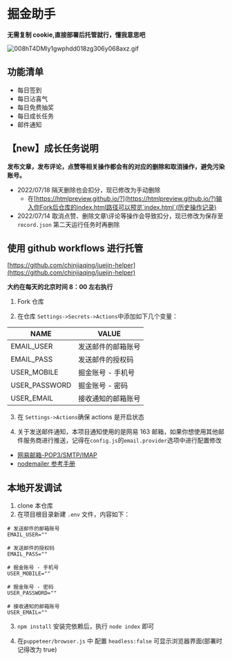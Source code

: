 # 掘金助手

**无需复制 cookie,直接部署后托管就行，懂我意思吧**

![008hT4DMly1gwphdd018zg306y068axz.gif](https://p6-juejin.byteimg.com/tos-cn-i-k3u1fbpfcp/c5f74af8f821447f8ca4eae1c96d29d9~tplv-k3u1fbpfcp-watermark.image?)

## 功能清单

- 每日签到
- 每日沾喜气
- 每日免费抽奖
- 每日成长任务
- 邮件通知

## 【new】成长任务说明

**发布文章，发布评论，点赞等相关操作都会有的对应的删除和取消操作，避免污染账号。**

- 2022/07/18 隔天删除也会扣分，现已修改为手动删除
    - 在[https://htmlpreview.github.io/?](https://htmlpreview.github.io/?)输入你Fork后仓库的index.html路径可以预览`index.html`(历史操作记录)
- 2022/07/14 取消点赞、删除文章\评论等操作会导致扣分，现已修改为保存至`record.json` 第二天运行任务时再删除

## 使用 github workflows 进行托管

[https://github.com/chinjiaqing/juejin-helper](https://github.com/chinjiaqing/juejin-helper)

**大约在每天的北京时间 8：00 左右执行**

1. Fork 仓库

2. 在仓库 `Settings->Secrets->Actions`中添加如下几个变量：

| NAME          | VALUE              |
| ------------- | ------------------ |
| EMAIL_USER    | 发送邮件的邮箱账号 |
| EMAIL_PASS    | 发送邮件的授权码   |
| USER_MOBILE   | 掘金账号 - 手机号  |
| USER_PASSWORD | 掘金账号 - 密码    |
| USER_EMAIL    | 接收通知的邮箱账号 |

3. 在 `Settings->Actions`确保 actions 是开启状态

4. 关于发送邮件通知，本项目通知使用的是网易 163 邮箱，如果你想使用其他邮件服务商进行推送，记得在`config.js`的`email.provider`选项中进行配置修改

- [网易邮箱-POP3/SMTP/IMAP](https://help.mail.163.com/faq.do?m=list&categoryID=90)
- [nodemailer 参考手册](https://www.npmjs.com/package/nodemailer)

## 本地开发调试

1. clone 本仓库
2. 在项目根目录新建 `.env` 文件，内容如下：

```
# 发送邮件的邮箱账号
EMAIL_USER=""

# 发送邮件的授权码
EMAIL_PASS=""

# 掘金账号 - 手机号
USER_MOBILE=""

# 掘金账号 - 密码
USER_PASSWORD=""

# 接收通知的邮箱账号
USER_EMAIL=""
```

3. `npm install` 安装完依赖后，执行 `node index` 即可

4. 在`puppeteer/browser.js` 中 配置 `headless:false` 可显示浏览器界面(部署时记得改为 true)
